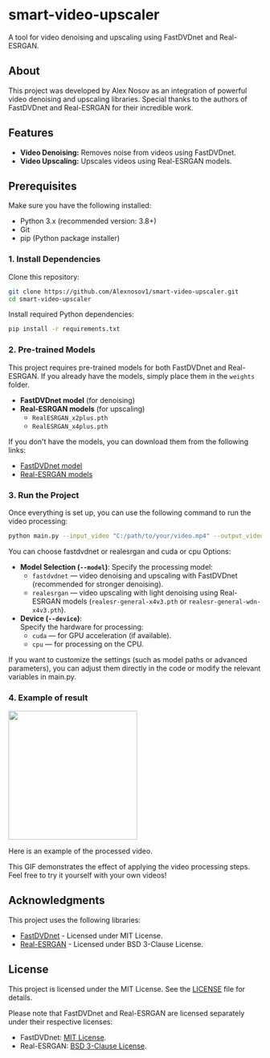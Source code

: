 # smart-video-upscaler
A tool for video denoising and upscaling using FastDVDnet and Real-ESRGAN.

## About
This project was developed by Alex Nosov as an integration of powerful video denoising and upscaling libraries. Special thanks to the authors of FastDVDnet and Real-ESRGAN for their incredible work.

## Features

- **Video Denoising:** Removes noise from videos using FastDVDnet.
- **Video Upscaling:** Upscales videos using Real-ESRGAN models.

## Prerequisites

Make sure you have the following installed:

- Python 3.x (recommended version: 3.8+)
- Git
- pip (Python package installer)

### 1. Install Dependencies

Clone this repository:

```bash
git clone https://github.com/Alexnosov1/smart-video-upscaler.git
cd smart-video-upscaler
```
Install required Python dependencies:

```bash
pip install -r requirements.txt
```
### 2. Pre-trained Models

This project requires pre-trained models for both FastDVDnet and Real-ESRGAN. If you already have the models, simply place them in the `weights` folder.

- **FastDVDnet model** (for denoising)
- **Real-ESRGAN models** (for upscaling)
  - `RealESRGAN_x2plus.pth`
  - `RealESRGAN_x4plus.pth`

If you don't have the models, you can download them from the following links:

- [FastDVDnet model](https://github.com/m-tassano/fastdvdnet)
- [Real-ESRGAN models](https://github.com/xinntao/Real-ESRGAN)

### 3. Run the Project
Once everything is set up, you can use the following command to run the video processing:
```bash
python main.py --input_video "C:/path/to/your/video.mp4" --output_video_dir "C:/path/to/save/output/" --model "fastdvdnet" --device "cuda"
```
You can choose fastdvdnet or realesrgan and cuda or cpu
Options:
- **Model Selection (`--model`)**:
  Specify the processing model:  
  - `fastdvdnet` — video denoising and upscaling with FastDVDnet (recommended for stronger denoising).  
  - `realesrgan` — video upscaling with light denoising using Real-ESRGAN models (`realesr-general-x4v3.pth` or `realesr-general-wdn-x4v3.pth`). 
- **Device (`--device`)**:  
  Specify the hardware for processing:  
  - `cuda` — for GPU acceleration (if available).  
  - `cpu` — for processing on the CPU.
    
If you want to customize the settings (such as model paths or advanced parameters), you can adjust them directly in the code or modify the relevant variables in main.py.

### 4. Example of result
<img src="https://github.com/Alexnosov1/smart-video-upscaler/blob/main/img/combined_side_by_side.gif" width=256>

Here is an example of the processed video.

This GIF demonstrates the effect of applying the video processing steps. Feel free to try it yourself with your own videos!

## Acknowledgments
This project uses the following libraries:
- [FastDVDnet](https://github.com/m-tassano/fastdvdnet) - Licensed under MIT License.
- [Real-ESRGAN](https://github.com/xinntao/Real-ESRGAN) - Licensed under BSD 3-Clause License.

## License
This project is licensed under the MIT License. See the [LICENSE](./LICENSE) file for details.

Please note that FastDVDnet and Real-ESRGAN are licensed separately under their respective licenses:
- FastDVDnet: [MIT License](https://github.com/m-tassano/fastdvdnet/blob/master/LICENSE).
- Real-ESRGAN: [BSD 3-Clause License](https://github.com/xinntao/Real-ESRGAN/blob/master/LICENSE).
